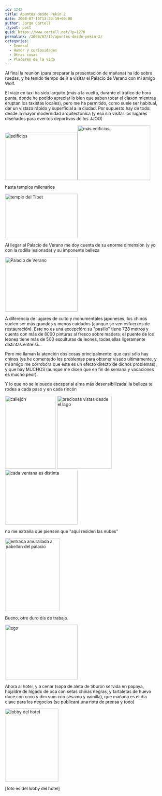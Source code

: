 ```yaml
---
id: 1242
title: Apuntes desde Pekin 2
date: 2008-07-15T13:30:19+00:00
author: Jorge Cortell
layout: post
guid: https://www.cortell.net/?p=1270
permalink: /2008/07/15/apuntes-desde-pekin-2/
categories:
  - General
  - Humor y curiosidades
  - Otras cosas
  - Placeres de la vida
---
```

Al final la reunión (para preparar la presentación de mañana) ha ido sobre ruedas, y he tenido tiempo de ir a visitar el Palacio de Verano con mi amigo Wolf.

El viaje en taxi ha sido larguito (más a la vuelta, durante el tráfico de hora punta, donde he podido apreciar lo bien que saben tocar el claxon mientras eruptan los taxistas locales), pero me ha permitido, como suele ser habitual, dar un vistazo rápido y superficial a la ciudad. Por supuesto hay de todo: desde la mayor modernidad arquitectónica (y eso sin visitar los lugares diseñados para eventos deportivos de los JJOO)

 <img src="https://farm4.static.flickr.com/3068/2670412597_65da4428e3_m.jpg" alt="edificios" width="240" height="156" /><img src="https://farm4.static.flickr.com/3249/2670413211_f5efa87a4b_m.jpg" alt="más edificios" width="240" height="180" />

hasta templos milenarios

<img src="https://farm4.static.flickr.com/3114/2671234128_b8ffeec2c2_m.jpg" alt="templo del Tibet" width="240" height="146" />

Al llegar al Palacio de Verano me doy cuenta de su enorme dimensión (y yo con la rodilla lesionada) y su imponente belleza

<img src="https://farm4.static.flickr.com/3147/2671234460_0ce360dc2f_m.jpg" alt="Palacio de Verano" width="240" height="180" />

A diferencia de lugares de culto y monumentales japoneses, los chinos suelen ser más grandes y menos cuidados (aunque se ven esfuerzos de restauración). Este no es una excepción: su "pasillo" tiene 728 metros y cuenta con más de 8000 pinturas al fresco sobre madera; el puente de los leones tiene más de 500 esculturas de leones, todas ellas ligeramente distintas entre sí...

Pero me llaman la atención dos cosas principalmente: que casi sólo hay chinos (ya he comentado los problemas para obtener visado ultimamente, y mi amigo me corrobora que este es un efecto directo de dichos problemas), y que hay MUCHOS (aunque me dicen que en fin de semana y vacaciones es mucho peor).

Y lo que no se le puede escapar al alma más desensibilizada: la belleza te rodea a cada paso y en cada rincón

<img src="https://farm4.static.flickr.com/3272/2671234548_69e5e924c8_m.jpg" alt="callejón" width="168" height="240" />

<img src="https://farm4.static.flickr.com/3134/2670412799_b08a63eba0_m.jpg" alt="preciosas vistas desde el lago" width="180" height="240" />

<img src="https://farm4.static.flickr.com/3240/2670412723_e6cacd9e27_m.jpg" alt="cada ventana es distinta" width="240" height="180" />

no me extraña que piensen que "aquí residen las nubes"

<img src="https://farm4.static.flickr.com/3158/2671234316_9d7457e5c3_m.jpg" alt="entrada amurallada a pabellón del palacio" width="180" height="240" />

Bueno, otro duro día de trabajo.

<img src="https://farm4.static.flickr.com/3003/2670412975_b8d4116795_m.jpg" alt="ego" width="240" height="180" />

Ahora al hotel, y a cenar (sopa de aleta de tiburón servida en papaya, hojaldre de hígado de oca con setas chinas negras, y tartaletas de huevo duce con coco y dim sum con sésamo y vainilla), que mañana es el día clave para los negocios (se publicará una nota de prensa y todo)

<img src="https://farm4.static.flickr.com/3280/2670413339_1d4b3d1ce4_m.jpg" alt="lobby del hotel" width="176" height="240" />

[foto es del lobby del hotel]